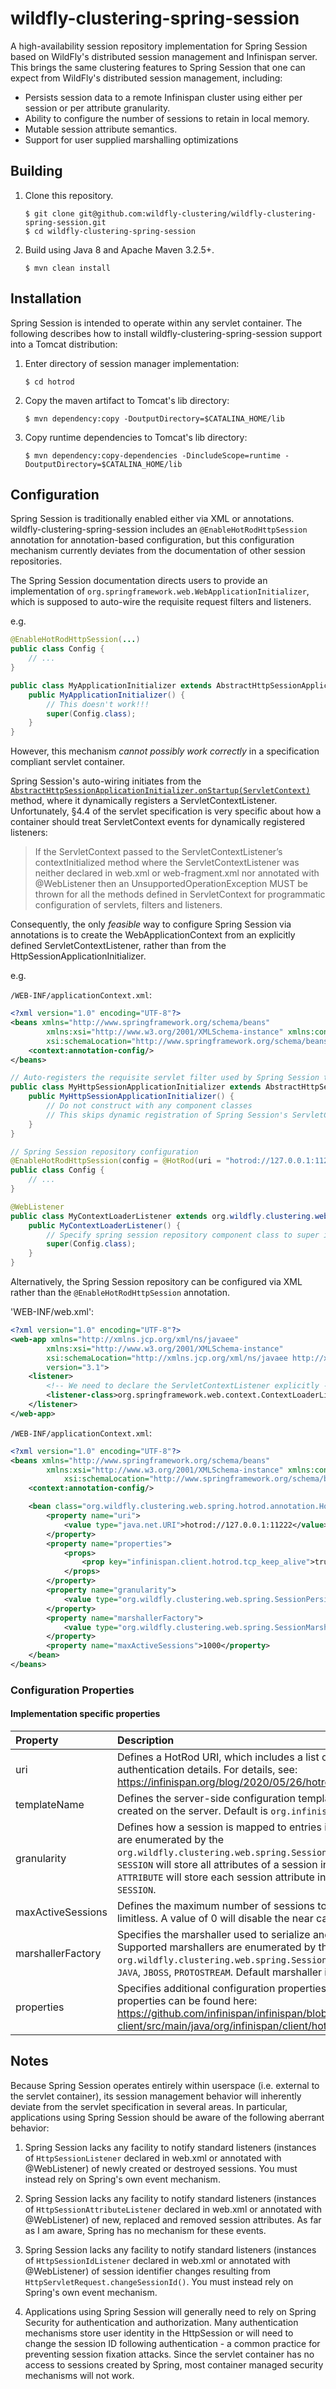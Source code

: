 # wildfly-clustering-spring-session

A high-availability session repository implementation for Spring Session based on WildFly's distributed session management and Infinispan server.
This brings the same clustering features to Spring Session that one can expect from WildFly's distributed session management, including:

* Persists session data to a remote Infinispan cluster using either per session or per attribute granularity.
* Ability to configure the number of sessions to retain in local memory.
* Mutable session attribute semantics.
* Support for user supplied marshalling optimizations

## Building

1.	Clone this repository.

		$ git clone git@github.com:wildfly-clustering/wildfly-clustering-spring-session.git	
		$ cd wildfly-clustering-spring-session

1.	Build using Java 8 and Apache Maven 3.2.5+.

		$ mvn clean install

## Installation

Spring Session is intended to operate within any servlet container.
The following describes how to install wildfly-clustering-spring-session support into a Tomcat distribution:

1.	Enter directory of session manager implementation:

		$ cd hotrod

1.	Copy the maven artifact to Tomcat's lib directory:

		$ mvn dependency:copy -DoutputDirectory=$CATALINA_HOME/lib

1.	Copy runtime dependencies to Tomcat's lib directory:

		$ mvn dependency:copy-dependencies -DincludeScope=runtime -DoutputDirectory=$CATALINA_HOME/lib

## Configuration

Spring Session is traditionally enabled either via XML or annotations.
wildfly-clustering-spring-session includes an `@EnableHotRodHttpSession` annotation for annotation-based configuration, but this configuration mechanism currently deviates from the documentation of other session repositories.

The Spring Session documentation directs users to provide an implementation of `org.springframework.web.WebApplicationInitializer`, which is supposed to auto-wire the requisite request filters and listeners.

e.g.

```java
@EnableHotRodHttpSession(...)
public class Config {
	// ...
}
```
```java
public class MyApplicationInitializer extends AbstractHttpSessionApplicationInitializer { 
	public MyApplicationInitializer() {
		// This doesn't work!!!
		super(Config.class); 
	}
}
```

However, this mechanism *cannot possibly work correctly* in a specification compliant servlet container.

Spring Session's auto-wiring initiates from the [`AbstractHttpSessionApplicationInitializer.onStartup(ServletContext)`](https://github.com/spring-projects/spring-session/blob/2.4.0/spring-session-core/src/main/java/org/springframework/session/web/context/AbstractHttpSessionApplicationInitializer.java#L107) method, where it dynamically registers a ServletContextListener.
Unfortunately, &sect;4.4 of the servlet specification is very specific about how a container should treat ServletContext events for dynamically registered listeners:

> If the ServletContext passed to the ServletContextListener’s contextInitialized method where the ServletContextListener was neither declared in web.xml or web-fragment.xml nor annotated with @WebListener then an UnsupportedOperationException MUST be thrown for all the methods defined in ServletContext for programmatic configuration of servlets, filters and listeners.

Consequently, the only *feasible* way to configure Spring Session via annotations is to create the WebApplicationContext from an explicitly defined ServletContextListener, rather than from the HttpSessionApplicationInitializer.

e.g.

`/WEB-INF/applicationContext.xml`:

```xml
<?xml version="1.0" encoding="UTF-8"?>
<beans xmlns="http://www.springframework.org/schema/beans"
		xmlns:xsi="http://www.w3.org/2001/XMLSchema-instance" xmlns:context="http://www.springframework.org/schema/context"
		xsi:schemaLocation="http://www.springframework.org/schema/beans http://www.springframework.org/schema/beans/spring-beans.xsd http://www.springframework.org/schema/context http://www.springframework.org/schema/context/spring-context.xsd">
	<context:annotation-config/>
</beans>
```

```java
// Auto-registers the requisite servlet filter used by Spring Session to intercept the request chain
public class MyHttpSessionApplicationInitializer extends AbstractHttpSessionApplicationInitializer { 
	public MyHttpSessionApplicationInitializer() {
		// Do not construct with any component classes
		// This skips dynamic registration of Spring Session's ServletContextListener
	}
}
```

```java
// Spring Session repository configuration
@EnableHotRodHttpSession(config = @HotRod(uri = "hotrod://127.0.0.1:11222?tcp_keep_alive=true"), manager = @SessionManager(granularity = SessionPersistenceGranularity.ATTRIBUTE))
public class Config {
	// ...
}
```

```java
@WebListener
public class MyContextLoaderListener extends org.wildfly.clustering.web.spring.context.ContextLoaderListener { 
	public MyContextLoaderListener() {
		// Specify spring session repository component class to super implementation
		super(Config.class);
	}
}
```

Alternatively, the Spring Session repository can be configured via XML rather than the `@EnableHotRodHttpSession` annotation.

'WEB-INF/web.xml':

```xml
<?xml version="1.0" encoding="UTF-8"?>
<web-app xmlns="http://xmlns.jcp.org/xml/ns/javaee"
		xmlns:xsi="http://www.w3.org/2001/XMLSchema-instance"
		xsi:schemaLocation="http://xmlns.jcp.org/xml/ns/javaee http://xmlns.jcp.org/xml/ns/javaee/web-app_3.1.xsd"
		version="3.1">
	<listener>
		<!-- We need to declare the ServletContextListener explicitly -->
		<listener-class>org.springframework.web.context.ContextLoaderListener</listener-class>
	</listener>
</web-app>
```

`/WEB-INF/applicationContext.xml`:

```xml
<?xml version="1.0" encoding="UTF-8"?>
<beans xmlns="http://www.springframework.org/schema/beans"
		xmlns:xsi="http://www.w3.org/2001/XMLSchema-instance" xmlns:context="http://www.springframework.org/schema/context"
			xsi:schemaLocation="http://www.springframework.org/schema/beans http://www.springframework.org/schema/beans/spring-beans.xsd http://www.springframework.org/schema/context http://www.springframework.org/schema/context/spring-context.xsd">
	<context:annotation-config/>

	<bean class="org.wildfly.clustering.web.spring.hotrod.annotation.HotRodHttpSessionConfiguration">
		<property name="uri">
			<value type="java.net.URI">hotrod://127.0.0.1:11222</value>
		</property>
		<property name="properties">
			<props>
				<prop key="infinispan.client.hotrod.tcp_keep_alive">true</prop>
			</props>
		</property>
		<property name="granularity">
			<value type="org.wildfly.clustering.web.spring.SessionPersistenceGranularity">SESSION</value>
		</property>
		<property name="marshallerFactory">
			<value type="org.wildfly.clustering.web.spring.SessionMarshallerFactory">PROTOSTREAM</value>
		</property>
		<property name="maxActiveSessions">1000</property>
	</bean>
</beans>
```

### Configuration Properties

#### Implementation specific properties

|Property|Description|
|:---|:---|
|uri|Defines a HotRod URI, which includes a list of infinispan server instances and any authentication details. For details, see: https://infinispan.org/blog/2020/05/26/hotrod-uri/|
|templateName|Defines the server-side configuration template from which a deployment cache is created on the server. Default is `org.infinispan.DIST_SYNC`.|
|granularity|Defines how a session is mapped to entries in the cache. Supported granularities are enumerated by the `org.wildfly.clustering.web.spring.SessionPersistenceGranularity` enum. `SESSION` will store all attributes of a session in a single cache entry, while `ATTRIBUTE` will store each session attribute in a separate cache entry.  Default is `SESSION`.|
|maxActiveSessions|Defines the maximum number of sessions to retain in the near cache. Default is limitless. A value of 0 will disable the near cache.|
|marshallerFactory|Specifies the marshaller used to serialize and deserialize session attributes. Supported marshallers are enumerated by the `org.wildfly.clustering.web.spring.SessionMarshallerFactory` enum and include: `JAVA`, `JBOSS`, `PROTOSTREAM`. Default marshaller is `JBOSS`.|
|properties|Specifies additional configuration properties. The complete set of HotRod properties can be found here: https://github.com/infinispan/infinispan/blob/11.0.x/client/hotrod-client/src/main/java/org/infinispan/client/hotrod/impl/ConfigurationProperties.java|

## Notes

Because Spring Session operates entirely within userspace (i.e. external to the servlet container), its session management behavior will inherently deviate from the servlet specification in several areas.
In particular, applications using Spring Session should be aware of the following aberrant behavior:

1. Spring Session lacks any facility to notify standard listeners (instances of `HttpSessionListener` declared in web.xml or annotated with @WebListener) of newly created or destroyed sessions.
   You must instead rely on Spring's own event mechanism.

1. Spring Session lacks any facility to notify standard listeners (instances of `HttpSessionAttributeListener` declared in web.xml or annotated with @WebListener) of new, replaced and removed session attributes.
   As far as I am aware, Spring has no mechanism for these events.

1. Spring Session lacks any facility to notify standard listeners (instances of `HttpSessionIdListener` declared in web.xml or annotated with @WebListener) of session identifier changes resulting from `HttpServletRequest.changeSessionId()`.
   You must instead rely on Spring's own event mechanism.

1. Applications using Spring Session will generally need to rely on Spring Security for authentication and authorization.
   Many authentication mechanisms store user identity in the HttpSession or will need to change the session ID following authentication - a common practice for preventing session fixation attacks.
   Since the servlet container has no access to sessions created by Spring, most container managed security mechanisms will not work.
